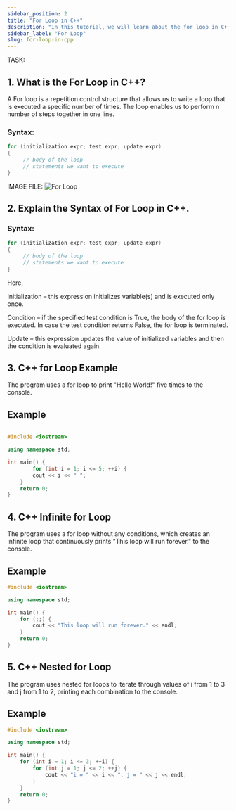 ```yaml
---
sidebar_position: 2
title: "For Loop in C++"
description: "In this tutorial, we will learn about the for loop in C++ programming with the help of examples. The for loop is used to execute a block of code multiple times."
sidebar_label: "For Loop"
slug: for-loop-in-cpp
---
```


TASK:

 ## 1. What is the For Loop in C++?

A For loop is a repetition control structure that allows us to write a loop that is executed a specific number of times. The loop enables us to perform n number of steps together in one line. 

### Syntax: 
```cpp
for (initialization expr; test expr; update expr)
{    
     // body of the loop
     // statements we want to execute
}
```
IMAGE FILE:
![For Loop](../../static/img/day-05/for-loop-in-cpp.png)

## 2. Explain the Syntax of For Loop in C++.

### Syntax: 
```cpp
for (initialization expr; test expr; update expr)
{    
     // body of the loop
     // statements we want to execute
}
```
Here,

Initialization – this expression initializes variable(s) and is executed only once.

Condition – if the specified test condition is True, the body of the for loop is executed. In case the test condition returns False, the for loop is terminated.

Update – this expression updates the value of initialized variables and then the condition is evaluated again.

## 3. C++ for Loop Example

The program uses a for loop to print "Hello World!" five times to the console.

## Example
```cpp

#include <iostream>

using namespace std;

int main() {
        for (int i = 1; i <= 5; ++i) {
        cout << i << " ";
    }
    return 0;
}
```

## 4. C++ Infinite for Loop

The program uses a for loop without any conditions, which creates an infinite loop that continuously prints "This loop will run forever." to the console.

## Example
```cpp
#include <iostream>

using namespace std;

int main() {
    for (;;) {
        cout << "This loop will run forever." << endl;
    }
    return 0;
}

```
## 5. C++ Nested for Loop
The program uses nested for loops to iterate through values of i from 1 to 3 and j from 1 to 2, printing each combination to the console.

## Example 
```cpp
#include <iostream>

using namespace std;

int main() {
    for (int i = 1; i <= 3; ++i) {
        for (int j = 1; j <= 2; ++j) {
            cout << "i = " << i << ", j = " << j << endl;
        }
    }
    return 0;
}
